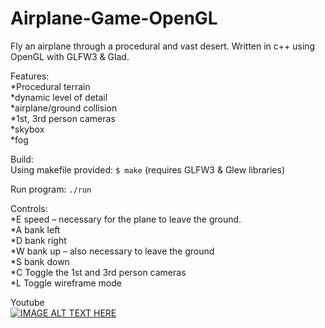 # Airplane-Game-OpenGL
Fly an airplane through a procedural and vast desert. Written in c++ using OpenGL with GLFW3 &amp; Glad. 

Features:  
*Procedural terrain  
*dynamic level of detail  
*airplane/ground collision  
*1st, 3rd person cameras  
*skybox  
*fog  

Build:   
Using makefile provided:  ``` $ make ```  (requires GLFW3 & Glew libraries)   

Run program:   ```./run```  

Controls:   
*E speed – necessary for the plane to leave the ground.   
*A bank left   
*D bank right   
*W bank up – also necessary to leave the ground   
*S bank down   
*C Toggle the 1st and 3rd person cameras   
*L Toggle wireframe mode

Youtube   
[![IMAGE ALT TEXT HERE](https://img.youtube.com/vi/mYUEldYkri8/0.jpg)](https://www.youtube.com/watch?v=mYUEldYkri8)  
